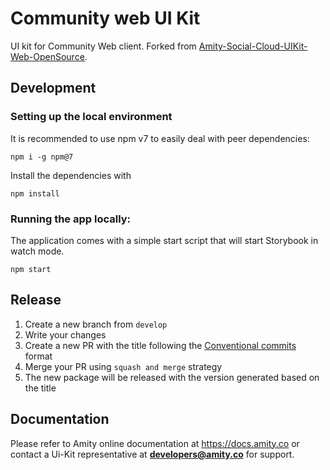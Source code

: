 # Community web UI Kit

UI kit for Community Web client. Forked from [Amity-Social-Cloud-UIKit-Web-OpenSource](https://github.com/AmityCo/Amity-Social-Cloud-UIKit-Web-OpenSource).

## Development
### Setting up the local environment

It is recommended to use npm v7 to easily deal with peer dependencies:
```
npm i -g npm@7
```

Install the dependencies with

```
npm install
```

### Running the app locally:

The application comes with a simple start script that will start Storybook in watch mode.

```
npm start
```

## Release

1. Create a new branch from `develop`
2. Write your changes
3. Create a new PR with the title following the [Conventional commits](https://www.conventionalcommits.org/en/v1.0.0/) format
4. Merge your PR using `squash and merge` strategy
5. The new package will be released with the version generated based on the title

## Documentation

Please refer to Amity online documentation at https://docs.amity.co or contact a Ui-Kit representative at **developers@amity.co** for support.
